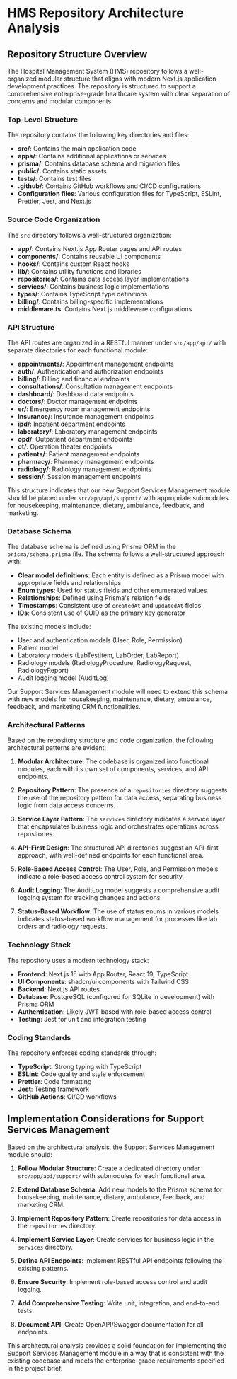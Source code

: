 # HMS Repository Architecture Analysis

## Repository Structure Overview

The Hospital Management System (HMS) repository follows a well-organized modular structure that aligns with modern Next.js application development practices. The repository is structured to support a comprehensive enterprise-grade healthcare system with clear separation of concerns and modular components.

### Top-Level Structure

The repository contains the following key directories and files:

- **src/**: Contains the main application code
- **apps/**: Contains additional applications or services
- **prisma/**: Contains database schema and migration files
- **public/**: Contains static assets
- **tests/**: Contains test files
- **.github/**: Contains GitHub workflows and CI/CD configurations
- **Configuration files**: Various configuration files for TypeScript, ESLint, Prettier, Jest, and Next.js

### Source Code Organization

The `src` directory follows a well-structured organization:

- **app/**: Contains Next.js App Router pages and API routes
- **components/**: Contains reusable UI components
- **hooks/**: Contains custom React hooks
- **lib/**: Contains utility functions and libraries
- **repositories/**: Contains data access layer implementations
- **services/**: Contains business logic implementations
- **types/**: Contains TypeScript type definitions
- **billing/**: Contains billing-specific implementations
- **middleware.ts**: Contains Next.js middleware configurations

### API Structure

The API routes are organized in a RESTful manner under `src/app/api/` with separate directories for each functional module:

- **appointments/**: Appointment management endpoints
- **auth/**: Authentication and authorization endpoints
- **billing/**: Billing and financial endpoints
- **consultations/**: Consultation management endpoints
- **dashboard/**: Dashboard data endpoints
- **doctors/**: Doctor management endpoints
- **er/**: Emergency room management endpoints
- **insurance/**: Insurance management endpoints
- **ipd/**: Inpatient department endpoints
- **laboratory/**: Laboratory management endpoints
- **opd/**: Outpatient department endpoints
- **ot/**: Operation theater endpoints
- **patients/**: Patient management endpoints
- **pharmacy/**: Pharmacy management endpoints
- **radiology/**: Radiology management endpoints
- **session/**: Session management endpoints

This structure indicates that our new Support Services Management module should be placed under `src/app/api/support/` with appropriate submodules for housekeeping, maintenance, dietary, ambulance, feedback, and marketing.

### Database Schema

The database schema is defined using Prisma ORM in the `prisma/schema.prisma` file. The schema follows a well-structured approach with:

- **Clear model definitions**: Each entity is defined as a Prisma model with appropriate fields and relationships
- **Enum types**: Used for status fields and other enumerated values
- **Relationships**: Defined using Prisma's relation fields
- **Timestamps**: Consistent use of `createdAt` and `updatedAt` fields
- **IDs**: Consistent use of CUID as the primary key generator

The existing models include:
- User and authentication models (User, Role, Permission)
- Patient model
- Laboratory models (LabTestItem, LabOrder, LabReport)
- Radiology models (RadiologyProcedure, RadiologyRequest, RadiologyReport)
- Audit logging model (AuditLog)

Our Support Services Management module will need to extend this schema with new models for housekeeping, maintenance, dietary, ambulance, feedback, and marketing CRM functionalities.

### Architectural Patterns

Based on the repository structure and code organization, the following architectural patterns are evident:

1. **Modular Architecture**: The codebase is organized into functional modules, each with its own set of components, services, and API endpoints.

2. **Repository Pattern**: The presence of a `repositories` directory suggests the use of the repository pattern for data access, separating business logic from data access concerns.

3. **Service Layer Pattern**: The `services` directory indicates a service layer that encapsulates business logic and orchestrates operations across repositories.

4. **API-First Design**: The structured API directories suggest an API-first approach, with well-defined endpoints for each functional area.

5. **Role-Based Access Control**: The User, Role, and Permission models indicate a role-based access control system for security.

6. **Audit Logging**: The AuditLog model suggests a comprehensive audit logging system for tracking changes and actions.

7. **Status-Based Workflow**: The use of status enums in various models indicates status-based workflow management for processes like lab orders and radiology requests.

### Technology Stack

The repository uses a modern technology stack:

- **Frontend**: Next.js 15 with App Router, React 19, TypeScript
- **UI Components**: shadcn/ui components with Tailwind CSS
- **Backend**: Next.js API routes
- **Database**: PostgreSQL (configured for SQLite in development) with Prisma ORM
- **Authentication**: Likely JWT-based with role-based access control
- **Testing**: Jest for unit and integration testing

### Coding Standards

The repository enforces coding standards through:

- **TypeScript**: Strong typing with TypeScript
- **ESLint**: Code quality and style enforcement
- **Prettier**: Code formatting
- **Jest**: Testing framework
- **GitHub Actions**: CI/CD workflows

## Implementation Considerations for Support Services Management

Based on the architectural analysis, the Support Services Management module should:

1. **Follow Modular Structure**: Create a dedicated directory under `src/app/api/support/` with submodules for each functional area.

2. **Extend Database Schema**: Add new models to the Prisma schema for housekeeping, maintenance, dietary, ambulance, feedback, and marketing CRM.

3. **Implement Repository Pattern**: Create repositories for data access in the `repositories` directory.

4. **Implement Service Layer**: Create services for business logic in the `services` directory.

5. **Define API Endpoints**: Implement RESTful API endpoints following the existing patterns.

6. **Ensure Security**: Implement role-based access control and audit logging.

7. **Add Comprehensive Testing**: Write unit, integration, and end-to-end tests.

8. **Document API**: Create OpenAPI/Swagger documentation for all endpoints.

This architectural analysis provides a solid foundation for implementing the Support Services Management module in a way that is consistent with the existing codebase and meets the enterprise-grade requirements specified in the project brief.
